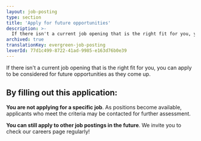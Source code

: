 ```yaml
---
layout: job-posting
type: section
title: 'Apply for future opportunities'
description: >-
  If there isn't a current job opening that is the right fit for you, you can apply to be considered for future opportunities as they come up. 
archived: true
translationKey: evergreen-job-posting
leverId: 77d1c499-8722-41ad-9985-e163d76b0e39
---
```


If there isn't a current job opening that is the right fit for you, you can apply to be considered for future opportunities as they come up. 

## By filling out this application:

**You are not applying for a specific job**. As positions become available, applicants who meet the criteria may be contacted for further assessment.

**You can still apply to other job postings in the future**. We invite you to check our careers page regularly!

